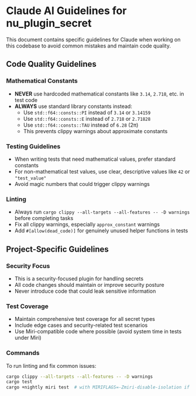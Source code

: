 # Claude AI Guidelines for nu_plugin_secret

This document contains specific guidelines for Claude when working on this codebase to avoid common mistakes and maintain code quality.

## Code Quality Guidelines

### Mathematical Constants
- **NEVER** use hardcoded mathematical constants like `3.14`, `2.718`, etc. in test code
- **ALWAYS** use standard library constants instead:
  - Use `std::f64::consts::PI` instead of `3.14` or `3.14159`
  - Use `std::f64::consts::E` instead of `2.718` or `2.71828`
  - Use `std::f64::consts::TAU` instead of `6.28` (2π)
  - This prevents clippy warnings about approximate constants

### Testing Guidelines
- When writing tests that need mathematical values, prefer standard constants
- For non-mathematical test values, use clear, descriptive values like `42` or `"test_value"`
- Avoid magic numbers that could trigger clippy warnings

### Linting
- Always run `cargo clippy --all-targets --all-features -- -D warnings` before completing tasks
- Fix all clippy warnings, especially `approx_constant` warnings
- Add `#[allow(dead_code)]` for genuinely unused helper functions in tests

## Project-Specific Guidelines

### Security Focus
- This is a security-focused plugin for handling secrets
- All code changes should maintain or improve security posture
- Never introduce code that could leak sensitive information

### Test Coverage
- Maintain comprehensive test coverage for all secret types
- Include edge cases and security-related test scenarios
- Use Miri-compatible code where possible (avoid system time in tests under Miri)

### Commands
To run linting and fix common issues:
```bash
cargo clippy --all-targets --all-features -- -D warnings
cargo test
cargo +nightly miri test  # with MIRIFLAGS=-Zmiri-disable-isolation if needed
```